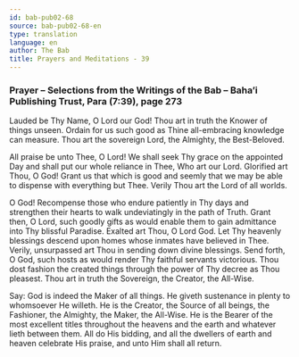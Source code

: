 ```yaml
---
id: bab-pub02-68
source: bab-pub02-68-en
type: translation
language: en
author: The Bab
title: Prayers and Meditations - 39
---
```

### Prayer – Selections from the Writings of the Bab – Baha’i Publishing Trust, Para (7:39), page 273

Lauded be Thy Name, O Lord our God! Thou art in truth the Knower of things unseen. Ordain for us such good as Thine all-embracing knowledge can measure. Thou art the sovereign Lord, the Almighty, the Best-Beloved.

All praise be unto Thee, O Lord! We shall seek Thy grace on the appointed Day and shall put our whole reliance in Thee, Who art our Lord. Glorified art Thou, O God! Grant us that which is good and seemly that we may be able to dispense with everything but Thee. Verily Thou art the Lord of all worlds.

O God! Recompense those who endure patiently in Thy days and strengthen their hearts to walk undeviatingly in the path of Truth. Grant then, O Lord, such goodly gifts as would enable them to gain admittance into Thy blissful Paradise. Exalted art Thou, O Lord God. Let Thy heavenly blessings descend upon homes whose inmates have believed in Thee. Verily, unsurpassed art Thou in sending down divine blessings. Send forth, O God, such hosts as would render Thy faithful servants victorious. Thou dost fashion the created things through the power of Thy decree as Thou pleasest. Thou art in truth the Sovereign, the Creator, the All-Wise.

Say: God is indeed the Maker of all things. He giveth sustenance in plenty to whomsoever He willeth. He is the Creator, the Source of all beings, the Fashioner, the Almighty, the Maker, the All-Wise. He is the Bearer of the most excellent titles throughout the heavens and the earth and whatever lieth between them. All do His bidding, and all the dwellers of earth and heaven celebrate His praise, and unto Him shall all return.